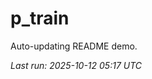 # p_train

Auto-updating README demo.

<!--START_SECTION:status-->
_Last run: 2025-10-12 05:17 UTC_
<!--END_SECTION:status-->















































































































































































































































































































































































































































































































































































































































































































































































































































































































































































































































































































































































































































